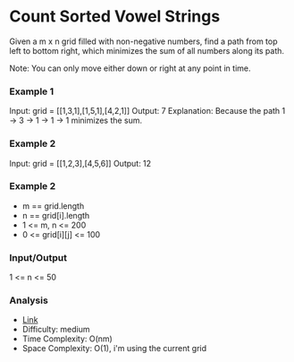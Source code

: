 # Count Sorted Vowel Strings
Given a m x n grid filled with non-negative numbers, find a path from top left to bottom right, which minimizes the sum of all numbers along its path.

Note: You can only move either down or right at any point in time.

### Example 1
Input: grid = [[1,3,1],[1,5,1],[4,2,1]]
Output: 7
Explanation: Because the path 1 → 3 → 1 → 1 → 1 minimizes the sum.

### Example 2
Input: grid = [[1,2,3],[4,5,6]]
Output: 12

### Example 2
* m == grid.length
* n == grid[i].length
* 1 <= m, n <= 200
* 0 <= grid[i][j] <= 100

### Input/Output
1 <= n <= 50

### Analysis
* [Link](https://leetcode.com/problems/minimum-path-sum/)
* Difficulty: medium
* Time Complexity: O(nm)
* Space Complexity: O(1), i'm using the current grid
